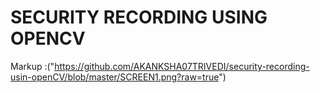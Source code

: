 #  SECURITY RECORDING USING OPENCV
Markup :("https://github.com/AKANKSHA07TRIVEDI/security-recording-usin-openCV/blob/master/SCREEN1.png?raw=true")

